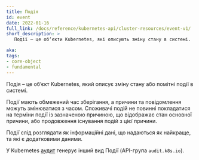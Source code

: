 ```yaml
---
title: Подія
id: event
date: 2022-01-16
full_link: /docs/reference/kubernetes-api/cluster-resources/event-v1/
short_description: >
   Події — це обʼєкти Kubernetes, які описують зміну стану в системі.

aka: 
tags:
- core-object
- fundamental
---
```

Подія – це обʼєкт Kubernetes, який описує зміну стану або помітні події в системі.

<!--more-->
Події мають обмежений час зберігання, а причини та повідомлення можуть змінюватися з часом. Споживачі подій не повинні покладатися на терміни події із зазначеною причиною, що відображає стан основної причини, або продовження існування подій з цієї причини.

Події слід розглядати як інформаційні дані, що надаються як найкраще, та які є додатковими даними.

У Kubernetes [аудит](/docs/tasks/debug/debug-cluster/audit/) генерує інший вид Події (API-група `audit.k8s.io`).
